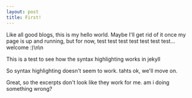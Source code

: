 ```yaml
---
layout: post
title: First!
---
```

Like all good blogs, this is my hello world. Maybe I'll get rid of it once my page is up and running, but for now, test test test test test test test... welcome :)\n\n

This is a test to see how the syntax highlighting works in jekyll

So syntax highlighting doesn't seem to work. tahts ok, we'll move on.

Great, so the excerpts don't look like they work for me. am i doing something wrong?